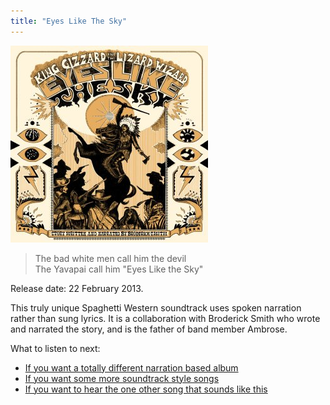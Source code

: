 ```yaml
---
title: "Eyes Like The Sky"
---
```


![album cover of Eyes Like The Sky](./cover.jpg)

> The bad white men call him the devil  
> The Yavapai call him "Eyes Like the Sky"

Release date: 22 February 2013.  

This truly unique Spaghetti Western soundtrack uses spoken narration rather than sung lyrics. It is a collaboration with Broderick Smith who wrote and narrated the story, and is the father of band member Ambrose.

What to listen to next:

*   [If you want a totally different narration based album](../murder-of-the-universe)
*   [If you want some more soundtrack style songs](../oddments)
*   [If you want to hear the one other song that sounds like this](../12-bar-bruise)
